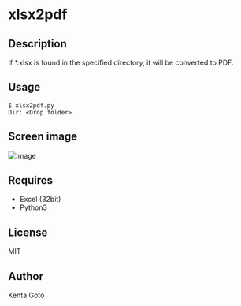 # xlsx2pdf 

## Description  
If \*.xlsx is found in the specified directory, it will be converted to PDF.    

## Usage  
```
$ xlsx2pdf.py
Dir: <Drop folder>
```

## Screen image  
![image](https://user-images.githubusercontent.com/10069642/86093781-7ec25500-baea-11ea-9f66-428a395f45d5.png)

## Requires  
- Excel (32bit)
- Python3

## License
MIT

## Author  
Kenta Goto
